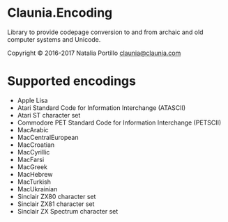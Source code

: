 ﻿Claunia.Encoding
================

Library to provide codepage conversion to and from archaic and old computer systems and Unicode.

Copyright © 2016-2017 Natalia Portillo <claunia@claunia.com>

Supported encodings
==============================
* Apple Lisa
* Atari Standard Code for Information Interchange (ATASCII)
* Atari ST character set
* Commodore PET Standard Code for Information Interchange (PETSCII)
* MacArabic
* MacCentralEuropean
* MacCroatian
* MacCyrillic
* MacFarsi
* MacGreek
* MacHebrew
* MacTurkish
* MacUkrainian
* Sinclair ZX80 character set
* Sinclair ZX81 character set
* Sinclair ZX Spectrum character set

